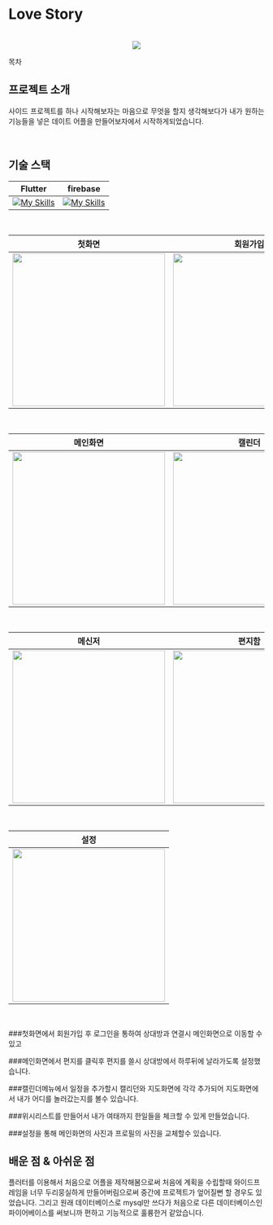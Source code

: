 # Love Story

<p align="center">
  <br>
  <img src="https://github.com/user-attachments/assets/df4c74ff-b203-47ca-afbb-ff09a70d6bb1">
  <br>
</p>

목차

## 프로젝트 소개

<p align="justify">
사이드 프로젝트를 하나 시작해보자는 마음으로 무엇을 할지 생각해보다가 내가 원하는 기능들을 넣은 데이트 어플을 만들어보자에서 시작하게되었습니다.
</p>


<br>

## 기술 스택

| Flutter | firebase |
| :--------: | :--------: |
|[![My Skills](https://skillicons.dev/icons?i=flutter&theme=light)](https://skillicons.dev)|[![My Skills](https://skillicons.dev/icons?i=firebase&theme=light)](https://skillicons.dev)|

<br>

|첫화면|회원가입|로그인|상대방연결|
|:---:|:---:|:---:|:---:|
|<img src="https://github.com/user-attachments/assets/56eb7a80-a71c-451c-94b0-f6db05e21f82" width="300"/>|<img src="https://github.com/user-attachments/assets/688e476f-dfec-4991-9db4-20fc6b3e918e" width="300"/>|<img src="https://github.com/user-attachments/assets/0435257a-4978-48c1-bd1a-dac4357ea87e" width="300"/>|<img src="https://github.com/user-attachments/assets/15f30a60-2cb4-4d04-bc15-fba4c07fd3e6" width="300"/>|
<br>

|메인화면|캘린더|일정 추가|지도화면|
|:---:|:---:|:---:|:---:|
|<img src="https://github.com/user-attachments/assets/89b3d825-ade3-4609-8f19-bb9b99c6755a" width="300"/>|<img src="https://github.com/user-attachments/assets/69b68d88-bc10-444e-87f2-9d73c0e8fec9" width="300"/>|<img src="https://github.com/user-attachments/assets/05e7d286-4d14-467d-ab13-0758966e5825" width="300"/>|<img src="https://github.com/user-attachments/assets/77ac5130-4a9d-4dd0-b4d6-14b43b163900" width="300"/>|
<br>

|메신저|편지함|리스트 종류|리스트 내용|
|:---:|:---:|:---:|:---:|
|<img src="https://github.com/user-attachments/assets/f477783f-a4eb-4bbb-a156-412ab3f0a538" width="300"/>|<img src="https://github.com/user-attachments/assets/a4ba9b69-d159-46e7-9552-d75fa48122c1" width="300"/>|<img src="https://github.com/user-attachments/assets/cd2d263b-2cb1-4fc2-96ee-26f9badc6918" width="300"/>|<img src="https://github.com/user-attachments/assets/968de385-3efd-4f04-a0d5-33f31f6a8160" width="300"/>|
<br>

|설정|
|:---:|
|<img src="https://github.com/user-attachments/assets/5a7a2d4a-fb25-48a4-a454-169f3a97e55c" width="300"/>|
<br>

###첫화면에서 회원가입 후 로그인을 통하여 상대방과 연결시 메인화면으로 이동할 수 있고

###메인화면에서 편지를 클릭후 편지를 쓸시 상대방에서 하루뒤에 날라가도록 설정했습니다.

###캘린더메뉴에서 일정을 추가할시 캘리던와 지도화면에 각각 추가되어 지도화면에서 내가 어디를 놀러갔는지를 볼수 있습니다.

###위시리스트를 만들어서 내가 여태까지 한일들을 체크할 수 있게 만들었습니다.

###설정을 통해 메인화면의 사진과 프로필의 사진을 교체할수 있습니다.


## 배운 점 & 아쉬운 점

플러터를 이용해서 처음으로 어플을 제작해봄으로써 처음에 계획을 수립할때 와이드프레임을 너무 두리뭉실하게 만들어버림으로써 중간에 프로젝트가 엎어질뻔 할 경우도 있었습니다. 그리고 원래 데이터베이스로 mysql만 쓰다가 처음으로 다른 데이터베이스인 파이어베이스를 써보니까 편하고 기능적으로 훌륭한거 같았습니다.

<br>

